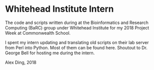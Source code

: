 # Whitehead Institute Intern
The code and scripts written during at the Bioinformatics and Research Computing (BaRC) group under Whitehead Institute for my 2018 Project Week at Commonwealth School.

I spent my intern updating and translating old scripts on their lab server from Perl into Python. Most of them can be found here. Shoutout to Dr. George Bell for hosting me during the intern. 

Alex Ding, 2018
